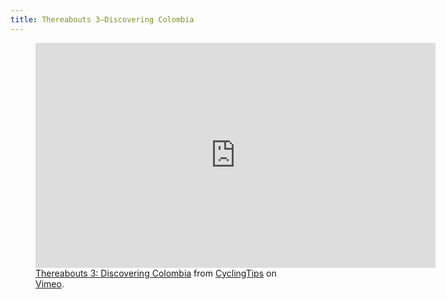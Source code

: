 ```yaml
---
title: Thereabouts 3—Discovering Colombia
---
```

<figure>
<iframe src="https://player.vimeo.com/video/217588987?color=ffffff" width="640" height="360" frameborder="0" allow="autoplay; fullscreen" allowfullscreen></iframe>
<figcaption><a href="https://vimeo.com/217588987">Thereabouts 3: Discovering Colombia</a> from <a href="https://vimeo.com/cyclingtips">CyclingTips</a> on <a href="https://vimeo.com">Vimeo</a>.</figcaption>
</figure>